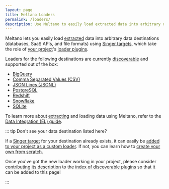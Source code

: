 ```yaml
---
layout: page
title: Meltano Loaders
permalink: /loaders/
description: Use Meltano to easily load extracted data into arbitrary data destinations (databases, SaaS APIs, and file formats) using Singer targets.
---
```


Meltano lets you easily load [extracted](/extractors/) data into arbitrary data destinations (databases, SaaS APIs, and file formats) using [Singer targets](https://www.singer.io/), which take the role of [your project](https://meltano.com/docs/project.html)'s [loader plugins](https://meltano.com/docs/plugins.html#loaders).

Loaders for the following destinations are currently [discoverable](https://meltano.com/docs/plugins.html#discoverable-plugins) and supported out of the box:

- [BigQuery](/loaders/bigquery.html)
- [Comma Separated Values (CSV)](/loaders/csv.html)
- [JSON Lines (JSONL)](/loaders/jsonl.html)
- [PostgreSQL](/loaders/postgres.html)
- [Redshift](/loaders/redshift.html)
- [Snowflake](/loaders/snowflake.html)
- [SQLite](/loaders/sqlite.html)

To learn more about [extracting](/loaders/) and loading data using Meltano, refer to the [Data Integration (EL) guide](https://meltano.com/docs/integration.html).

::: tip Don't see your data destination listed here?

If a [Singer target](https://www.singer.io/#targets) for your destination already exists,
it can easily be [added to your project as a custom loader](https://meltano.com/docs/plugin-management.html#custom-plugins).
If not, you can learn how to [create your own from scratch](https://github.com/singer-io/getting-started/blob/master/docs/RUNNING_AND_DEVELOPING.md#developing-a-target).

Once you've got the new loader working in your project, please consider
[contributing its description](https://meltano.com/docs/contributor-guide.html#discoverable-plugins)
to the [index of discoverable plugins](https://meltano.com/docs/plugins.html#discoverable-plugins)
so that it can be added to this page!

:::
